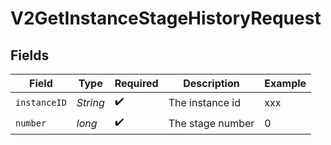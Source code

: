 # V2GetInstanceStageHistoryRequest


## Fields

| Field              | Type               | Required           | Description        | Example            |
| ------------------ | ------------------ | ------------------ | ------------------ | ------------------ |
| `instanceID`       | *String*           | :heavy_check_mark: | The instance id    | xxx                |
| `number`           | *long*             | :heavy_check_mark: | The stage number   | 0                  |